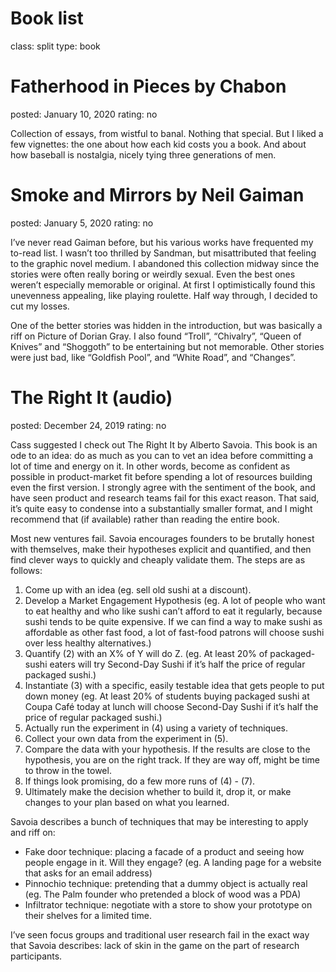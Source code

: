 Book list
=========
class: split
type: book


Fatherhood in Pieces by Chabon
===
posted: January 10, 2020
rating: no

Collection of essays, from wistful to banal. Nothing that special. But I liked a few vignettes: the one about how each kid costs you a book. And about how baseball is nostalgia, nicely tying three generations of men. 


Smoke and Mirrors by Neil Gaiman
===
posted: January 5, 2020
rating: no

I’ve never read Gaiman before, but his various works have frequented my to-read list. I wasn’t too thrilled by Sandman, but misattributed that feeling to the graphic novel medium. I abandoned this collection midway since the stories were often really boring or weirdly sexual. Even the best ones weren’t especially memorable or original. At first I optimistically found this unevenness appealing, like playing roulette. Half way through, I decided to cut my losses.

One of the better stories was hidden in the introduction, but was basically a riff on Picture of Dorian Gray. I also found “Troll”, “Chivalry”, “Queen of Knives” and “Shoggoth” to be entertaining but not memorable. Other stories were just bad, like “Goldfish Pool”, and “White Road”, and “Changes”.


The Right It (audio)
===
posted: December 24, 2019
rating: no

Cass suggested I check out The Right It by Alberto Savoia. This book is an ode to an idea: do as much as you can to vet an idea before committing a lot of time and energy on it. In other words, become as confident as possible in product-market fit before spending a lot of resources building even the first version. I strongly agree with the sentiment of the book, and have seen product and research teams fail for this exact reason. That said, it’s quite easy to condense into a substantially smaller format, and I might recommend that (if available) rather than reading the entire book.

Most new ventures fail. Savoia encourages founders to be brutally honest with themselves, make their hypotheses explicit and quantified, and then find clever ways to quickly and cheaply validate them. The steps are as follows:

1. Come up with an idea (eg. sell old sushi at a discount).
2. Develop a Market Engagement Hypothesis (eg. A lot of people who want to eat healthy and who like sushi can’t afford to eat it regularly, because sushi tends to be quite expensive. If we can find a way to make sushi as affordable as other fast food, a lot of fast-food patrons will choose sushi over less healthy alternatives.)
3. Quantify (2) with an X% of Y will do Z. (eg. At least 20% of packaged-sushi eaters will try Second-Day Sushi if it’s half the price of regular packaged sushi.)
4. Instantiate (3) with a specific, easily testable idea that gets people to put down money (eg. At least 20% of students buying packaged sushi at Coupa Café today at lunch will choose Second-Day Sushi if it’s half the price of regular packaged sushi.)
5. Actually run the experiment in (4) using a variety of techniques.
6. Collect your own data from the experiment in (5).
7. Compare the data with your hypothesis. If the results are close to the hypothesis, you are on the right track. If they are way off, might be time to throw in the towel.
8. If things look promising, do a few more runs of (4) - (7).
9. Ultimately make the decision whether to build it, drop it, or make changes to your plan based on what you learned.

Savoia describes a bunch of techniques that may be interesting to apply and riff on:

- Fake door technique: placing a facade of a product and seeing how people engage in it. Will they engage? (eg. A landing page for a website that asks for an email address)
- Pinnochio technique: pretending that a dummy object is actually real (eg. The Palm founder who pretended a block of wood was a PDA)
- Infiltrator technique: negotiate with a store to show your prototype on their shelves for a limited time.

I’ve seen focus groups and traditional user research fail in the exact way that Savoia describes: lack of skin in the game on the part of research participants.